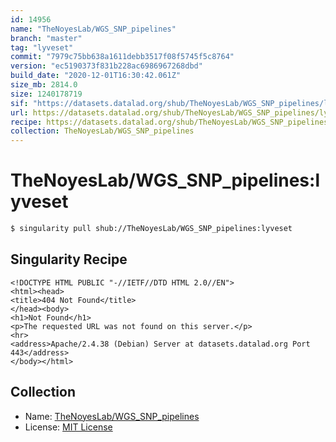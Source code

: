 ```yaml
---
id: 14956
name: "TheNoyesLab/WGS_SNP_pipelines"
branch: "master"
tag: "lyveset"
commit: "7979c75bb638a1611debb3517f08f5745f5c8764"
version: "ec5190373f831b228ac6986967268dbd"
build_date: "2020-12-01T16:30:42.061Z"
size_mb: 2814.0
size: 1240178719
sif: "https://datasets.datalad.org/shub/TheNoyesLab/WGS_SNP_pipelines/lyveset/2020-12-01-7979c75b-ec519037/ec5190373f831b228ac6986967268dbd.sif"
url: https://datasets.datalad.org/shub/TheNoyesLab/WGS_SNP_pipelines/lyveset/2020-12-01-7979c75b-ec519037/
recipe: https://datasets.datalad.org/shub/TheNoyesLab/WGS_SNP_pipelines/lyveset/2020-12-01-7979c75b-ec519037/Singularity
collection: TheNoyesLab/WGS_SNP_pipelines
---
```


# TheNoyesLab/WGS_SNP_pipelines:lyveset

```bash
$ singularity pull shub://TheNoyesLab/WGS_SNP_pipelines:lyveset
```

## Singularity Recipe

```singularity
<!DOCTYPE HTML PUBLIC "-//IETF//DTD HTML 2.0//EN">
<html><head>
<title>404 Not Found</title>
</head><body>
<h1>Not Found</h1>
<p>The requested URL was not found on this server.</p>
<hr>
<address>Apache/2.4.38 (Debian) Server at datasets.datalad.org Port 443</address>
</body></html>
```

## Collection

 - Name: [TheNoyesLab/WGS_SNP_pipelines](https://github.com/TheNoyesLab/WGS_SNP_pipelines)
 - License: [MIT License](https://api.github.com/licenses/mit)

